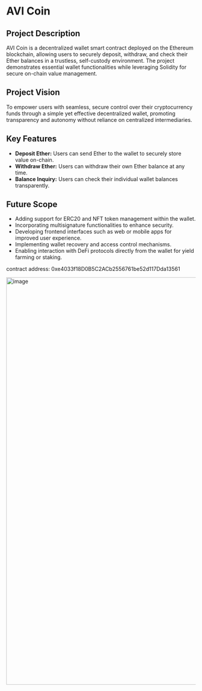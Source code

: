 # AVI Coin

## Project Description
AVI Coin is a decentralized wallet smart contract deployed on the Ethereum blockchain, allowing users to securely deposit, withdraw, and check their Ether balances in a trustless, self-custody environment. The project demonstrates essential wallet functionalities while leveraging Solidity for secure on-chain value management.

## Project Vision
To empower users with seamless, secure control over their cryptocurrency funds through a simple yet effective decentralized wallet, promoting transparency and autonomy without reliance on centralized intermediaries.

## Key Features
- **Deposit Ether:** Users can send Ether to the wallet to securely store value on-chain.
- **Withdraw Ether:** Users can withdraw their own Ether balance at any time.
- **Balance Inquiry:** Users can check their individual wallet balances transparently.

## Future Scope
- Adding support for ERC20 and NFT token management within the wallet.
- Incorporating multisignature functionalities to enhance security.
- Developing frontend interfaces such as web or mobile apps for improved user experience.
- Implementing wallet recovery and access control mechanisms.
- Enabling interaction with DeFi protocols directly from the wallet for yield farming or staking.

contract address: 0xe4033f18D0B5C2ACb2556761be52d117Dda13561

<img width="1920" height="1080" alt="image" src="https://github.com/user-attachments/assets/80489694-cce6-46c6-86fb-69197d5b15b6" />
